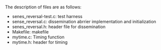 The description of files are as follows:

* senes_reversal-test.c: test harness
* sense_reversal.c: dissemination abrrier implementation and initialization
* senes_reversal.h: header file for dissemination
* Makefile: makefile
* mytime.c: Timing function
* mytime.h: header for timing
